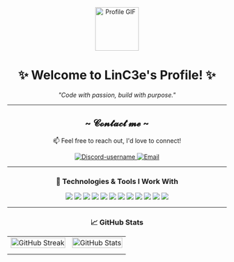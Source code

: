 <div id="header" align="center">
  <img src="https://media.giphy.com/media/Y9Fl2K4IlsRQdlo8EH/giphy.gif" width="100" alt="Profile GIF"/>
  <h1>✨ Welcome to LinC3e's Profile! ✨</h1>
  <p><em>"Code with passion, build with purpose."</em></p>
</div>

---
<!-- 
<div align="center">
<img src="https://i.imgur.com/ypmZJ3K.gif" alt="Coding GIF" style="max-width: 350px; width: 100%; height: auto; border-radius: 10px; box-shadow: 0 4px 8px rgba(0, 0, 0, 0.1);" />

</div>
-->
<h2 align="center"> ~ 𝓒𝓸𝓷𝓽𝓪𝓬𝓽 𝓶𝓮 ~ </h2>

<p align="center">📫 Feel free to reach out, I'd love to connect!</p>

<div align="center">
  <a href="https://discordapp.com/users/LinC3e" target="_blank">
    <img src="https://img.shields.io/badge/LinC3e%20-%237289DA.svg?&style=for-the-badge&logo=discord&logoColor=white" alt="Discord-username"/>
  </a>
  <a href="mailto:linc3e.dev@gmail.com" target="_blank">
    <img src="https://img.shields.io/badge/Contact%20via%20Email-%23D14836?style=for-the-badge" alt="Email" />
  </a>
</div>

---

<div align="center">
  <h3>🔧 Technologies & Tools I Work With</h3>
 <img src="https://img.shields.io/badge/-JavaScript-F7DF1E?logo=javascript&logoColor=black&style=for-the-badge"/>
  <img src="https://img.shields.io/badge/-Node.js-339933?logo=node.js&logoColor=white&style=for-the-badge"/>
  <img src="https://img.shields.io/badge/-React-61DAFB?logo=react&logoColor=black&style=for-the-badge"/>
  <img src="https://img.shields.io/badge/-MongoDB-47A248?logo=mongodb&logoColor=white&style=for-the-badge"/>
  <img src="https://img.shields.io/badge/-Git-F05032?logo=git&logoColor=white&style=for-the-badge"/>
  <img src="https://img.shields.io/badge/-Python-3776AB?logo=python&logoColor=white&style=for-the-badge"/>
  <img src="https://img.shields.io/badge/-C%23-239120?logo=csharp&logoColor=white&style=for-the-badge"/>
  <img src="https://img.shields.io/badge/-Amazon%20S3-569A31?logo=amazonaws&logoColor=white&style=for-the-badge"/>
  <img src="https://img.shields.io/badge/-MySQL-4479A1?logo=mysql&logoColor=white&style=for-the-badge"/>
  <img src="https://img.shields.io/badge/-HTML-E34F26?logo=html5&logoColor=white&style=for-the-badge"/>
  <img src="https://img.shields.io/badge/-CSS-1572B6?logo=css3&logoColor=white&style=for-the-badge"/>
  <img src="https://img.shields.io/badge/-Tailwind%20CSS-38B2AC?logo=tailwindcss&logoColor=white&style=for-the-badge"/>
</div>

---

<h3 align="center">📈 GitHub Stats</h3>

<div align="center">
  <table>
    <tr>
      <td>
        <img src="https://github-readme-streak-stats.herokuapp.com/?user=LinC3e&theme=tokyonight" alt="GitHub Streak" style="max-width: 350px; width: 100%; height: auto; margin-bottom: 10px;" />
      </td>
      <td>
        <img src="https://github-readme-stats.vercel.app/api?username=LinC3e&show_icons=true&theme=tokyonight" alt="GitHub Stats" style="max-width: 350px; width: 100%; height: auto; margin-bottom: 10px;" />
      </td>
    </tr>
  </table>
</div>



